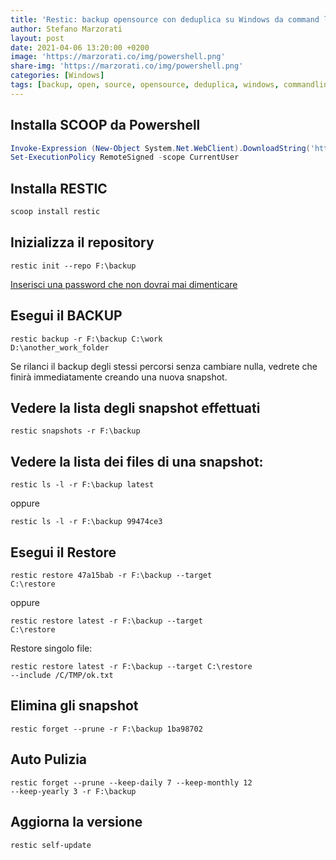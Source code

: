 ```yaml
---
title: 'Restic: backup opensource con deduplica su Windows da command line'
author: Stefano Marzorati
layout: post
date: 2021-04-06 13:20:00 +0200
image: 'https://marzorati.co/img/powershell.png'
share-img: 'https://marzorati.co/img/powershell.png'
categories: [Windows]
tags: [backup, open, source, opensource, deduplica, windows, commandline, restic, veloce, sicuro, efficiente, multipiattaforma, aws, sftp, azure, google]
---
```


## Installa SCOOP da Powershell

~~~powershell
Invoke-Expression (New-Object System.Net.WebClient).DownloadString('https://get.scoop.sh')
Set-ExecutionPolicy RemoteSigned -scope CurrentUser
~~~

## Installa RESTIC

~~~powershell
scoop install restic
~~~

## Inizializza il repository

<code>restic init --repo F:\backup</code>

<u>Inserisci una password che non dovrai mai dimenticare</u>

## Esegui il BACKUP

<code>restic backup -r F:\backup C:\work D:\another_work_folder</code>

Se rilanci il backup degli stessi percorsi senza cambiare nulla, vedrete che finirà immediatamente creando una nuova snapshot.   

## Vedere la lista degli snapshot effettuati

<code>restic snapshots -r F:\backup</code>

## Vedere la lista dei files di una snapshot:

<code>restic ls -l -r F:\backup latest</code>

oppure   

<code>restic ls -l -r F:\backup 99474ce3</code>


## Esegui il Restore

<code>restic restore 47a15bab -r F:\backup --target C:\restore</code>

oppure   

<code>restic restore latest -r F:\backup --target C:\restore</code>

Restore singolo file:

<code>restic restore latest -r F:\backup --target C:\restore --include /C/TMP/ok.txt</code>

## Elimina gli snapshot

<code>restic forget --prune -r F:\backup 1ba98702</code>

## Auto Pulizia

<code>restic forget --prune --keep-daily 7 --keep-monthly 12 --keep-yearly 3 -r F:\backup</code>

## Aggiorna la versione

<code>restic self-update</code>